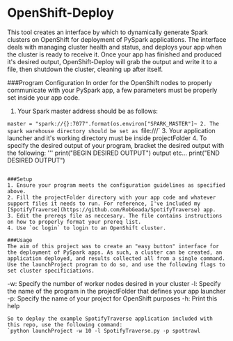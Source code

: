 # OpenShift-Deploy

This tool creates an interface by which to dynamically generate Spark clusters on OpenShift for deployment of PySpark applications. The interface deals with managing cluster health and status, and deploys your app when the cluster is ready to receive it. Once your app has finished and produced it's desired output, OpenShift-Deploy will grab the output and write it to a file, then shutdown the cluster, cleaning up after itself.

###Program Configuration
In order for the OpenShift nodes to properly communicate with your PySpark app, a few parameters must be properly set inside your app code.
1. Your Spark master address should be as follows: 

`master = "spark://{}:7077".format(os.environ["SPARK_MASTER"]~
2. The spark warehouse directory should be set as `file:///`
3. Your application launcher and it's working directory must be inside projectFolder
4. To specify the desired output of your program, bracket the desired output with the following:
'''
print("BEGIN DESIRED OUTPUT")
output etc...
print("END DESIRED OUTPUT")
```

###Setup
1. Ensure your program meets the configuration guidelines as specified above.
2. Fill the projectFolder directory with your app code and whatever support files it needs to run. For reference, I've included my [SpotifyTraverse](https://github.com/RobGeada/SpotifyTraverse) app.
3. Edit the prereqs file as neccesary. The file contains instructions on how to properly format your prereq list.
4. Use `oc login` to login to an OpenShift cluster.

###Usage
The aim of this project was to create an "easy button" interface for the deployment of PySpark apps. As such, a cluster can be created, an application deployed, and results collected all from a single command. Use the launchProject program to do so, and use the following flags to set cluster specificiations.
```
  -w: Specify the number of worker nodes desired in your cluster
  -l: Specify the name of the program in the projectFolder that defines your app launcher
  -p: Specify the name of your project for OpenShift purposes
  -h: Print this help
```
So to deploy the example SpotifyTraverse application included with this repo, use the following command:
`python launchProject -w 10 -l SpotifyTraverse.py -p spottrawl
